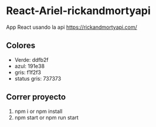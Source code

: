 # React-Ariel-rickandmortyapi

App React usando la api https://rickandmortyapi.com/

## Colores
- Verde: ddfb2f
- azul: 191e38
- gris: f1f2f3
- status gris: 737373
## Correr proyecto

1. npm i or npm install
2. npm start or npm run start
